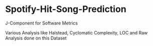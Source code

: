 # Spotify-Hit-Song-Prediction

J-Component for Software Metrics

Various Analysis like Halstead, Cyclomatic Complexity, LOC and Raw Analysis done on this Dataset
